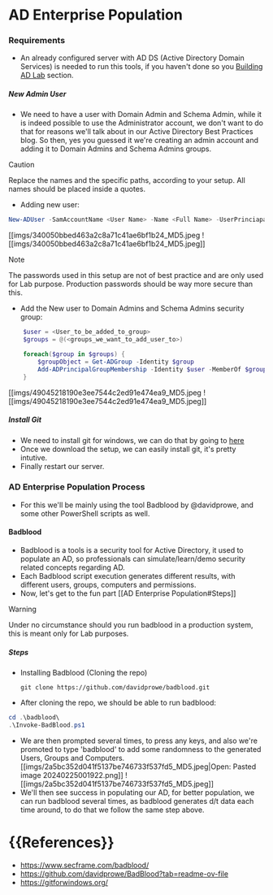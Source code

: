 # AD Enterprise Population

### Requirements ###
- An already configured server with AD DS (Active Directory Domain Services) is needed to run this tools, if you haven't done so you [Building AD Lab](https://github.com/krooth/lazy-AD/blob/main/Active%20Directory%20Lab%20Build/Building%20AD%20Lab.md) section.
##### New Admin User #####
- We need to have a user with Domain Admin and Schema Admin, while it is indeed possible to use the Administrator account, we don't want to do that for reasons we'll talk about in our Active Directory Best Practices blog. So then, yes you guessed it we're creating an admin account and adding it to Domain Admins and Schema Admins groups.
>[!CAUTION]
> Replace the names and the specific paths, according to your setup. All names should be placed inside a quotes.
 
- Adding new user:
```PowerShell
New-ADUser -SamAccountName <User Name> -Name <Full Name> -UserPrinciapal "<User Name>@doamin.domainextension" -AccountPassword(ConvertTo-SecureString <Your_Password> -AsPlainText -Force) -Enabled $true -Path "OU=<your_path>,DC=domain,DC=domainextension"
```

[[imgs/340050bbed463a2c8a71c41ae6bf1b24_MD5.jpeg
![[imgs/340050bbed463a2c8a71c41ae6bf1b24_MD5.jpeg]]
> [!Note]
> The passwords used in this setup are not of best practice and are only used for Lab purpose. Production passwords should be way more secure than this.

- Add the New user to Domain Admins and Schema Admins security group:
```PowerShell
	$user = <User_to_be_added_to_group>
	$groups = @(<groups_we_want_to_add_user_to>)

	foreach($group in $groups) {
		$groupObject = Get-ADGroup -Identity $group
		Add-ADPrincipalGroupMembership -Identity $user -MemberOf $groupObject
	}
```

[[imgs/49045218190e3ee7544c2ed91e474ea9_MD5.jpeg
![[imgs/49045218190e3ee7544c2ed91e474ea9_MD5.jpeg]]

##### Install Git #####
- We need to install git for windows, we can do that by going to [here](https://github.com/git-for-windows/git/releases/download/v2.44.0.windows.1/Git-2.44.0-64-bit.exe)
- Once we download the setup, we can easily install git, it's pretty intutive.
- Finally restart our server.
### AD Enterprise Population Process ###
- For this we'll be mainly using the tool Badblood by @davidprowe, and some other PowerShell scripts as well.

#### Badblood ####
- Badblood is a tools is a security tool for Active Directory, it used to populate an AD, so professionals can simulate/learn/demo security related concepts regarding AD.
- Each Badblood script execution generates different results, with different users, groups, computers and permissions.
- Now, let's get to the fun part [[AD Enterprise Population#Steps]]
> [!Warning]
> Under no circumstance should you run badblood in a production system, this is meant only for Lab purposes.
##### Steps #####
- Installing Badblood (Cloning the repo)
	```
	git clone https://github.com/davidprowe/badblood.git
	```
- After cloning the repo, we should be able to run badblood:
```Powershell
cd .\badblood\
.\Invoke-BadBlood.ps1
```
- We are then prompted several times, to press any keys, and also we're promoted to type 'badblood' to add some randomness to the generated Users, Groups and Computers.
[[imgs/2a5bc352d041f5137be746733f537fd5_MD5.jpeg|Open: Pasted image 20240225001922.png]]
![[imgs/2a5bc352d041f5137be746733f537fd5_MD5.jpeg]]
- We'll then see success in populating our AD, for better population, we can run badblood several times, as badblood generates d/t data each time around, to do that we follow the same step above.
# {{References}}
- https://www.secframe.com/badblood/
- https://github.com/davidprowe/BadBlood?tab=readme-ov-file
- https://gitforwindows.org/